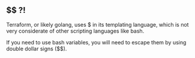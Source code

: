 ## $$ ?!

Terraform, or likely golang, uses $ in its templating language, which is not very considerate of other scripting languages like bash.

If you need to use bash variables, you will need to escape them by using double dollar signs ($$).
